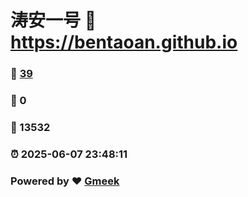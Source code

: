 # 涛安一号 :link: https://bentaoan.github.io 
### :page_facing_up: [39](https://bentaoan.github.io/tag.html) 
### :speech_balloon: 0 
### :hibiscus: 13532 
### :alarm_clock: 2025-06-07 23:48:11 
### Powered by :heart: [Gmeek](https://github.com/Meekdai/Gmeek)

